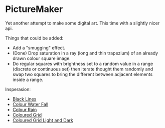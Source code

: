 # PictureMaker

Yet another attempt to make some digital art. This time with a slightly nicer api.

Things that could be added:
 - Add a "smugging" effect.
 - (Done) Drop saturation in a ray (long and thin trapezium) of an already drawn colour square image.
 - Do regular squares with brightness set to a random value in a range (discrete or continuous set) then iterate thought them randomly and swap two squares to bring the different between adjacent elements inside a range.

Insperasion:
 - [Black Lines](https://www.google.com/imgres?imgurl=https%3A%2F%2Fd2jv9003bew7ag.cloudfront.net%2Fuploads%2FMatt-Pearson-LP18_1_S14-DEATH-POP.-Courtesy-the-artist.jpg&imgrefurl=https%3A%2F%2Fwww.widewalls.ch%2Fmagazine%2Fabstract-digital-art&tbnid=eqiEKlueJF2AQM&vet=12ahUKEwiAiMCN28j2AhWZ7qQKHSM0CScQMygAegUIARDgAQ..i&docid=Uy9WCBj33T_B7M&w=855&h=514&q=abstract%20digital%20art&ved=2ahUKEwiAiMCN28j2AhWZ7qQKHSM0CScQMygAegUIARDgAQ)
 - [Colour Water Fall](https://www.google.com/imgres?imgurl=https%3A%2F%2Fi.pinimg.com%2F736x%2F6d%2F8c%2Fd1%2F6d8cd16cd2ff79be548cfbb88b4fc113--fractals-illusions.jpg&imgrefurl=https%3A%2F%2Fwww.pinterest.com%2FTrudeauFineArt%2Fdigital-abstract-art-inspiration%2F&tbnid=qDOsAMRuPNr9hM&vet=10CLEBEDMorwFqFwoTCIC0r53byPYCFQAAAAAdAAAAABAC..i&docid=iIYZuEYeCIreqM&w=480&h=800&q=abstract%20digital%20art&ved=0CLEBEDMorwFqFwoTCIC0r53byPYCFQAAAAAdAAAAABAC)
 - [Colour Rain](https://www.google.com/imgres?imgurl=https%3A%2F%2Fi.pinimg.com%2F736x%2F6d%2F8c%2Fd1%2F6d8cd16cd2ff79be548cfbb88b4fc113--fractals-illusions.jpg&imgrefurl=https%3A%2F%2Fwww.pinterest.com%2FTrudeauFineArt%2Fdigital-abstract-art-inspiration%2F&tbnid=qDOsAMRuPNr9hM&vet=10CLEBEDMorwFqFwoTCIC0r53byPYCFQAAAAAdAAAAABAC..i&docid=iIYZuEYeCIreqM&w=480&h=800&q=abstract%20digital%20art&ved=0CLEBEDMorwFqFwoTCIC0r53byPYCFQAAAAAdAAAAABAC#imgrc=qDOsAMRuPNr9hM&imgdii=WfPn-wumJ8-TYM)
 - [Coloured Grid](https://www.google.com/imgres?imgurl=https%3A%2F%2Fr1.ilikewallpaper.net%2Fipad-pro-wallpapers%2Fdownload%2F91435%2Fgrid-pattern-abstract-digital-art-4k-ipad-pro-wallpaper-ilikewallpaper_com.jpg&imgrefurl=https%3A%2F%2Fwww.ilikewallpaper.net%2Fabstract-ipad-pro-wallpapers%2F7&tbnid=5bsKUA7QiHxoRM&vet=10CCQQMyjGAmoXChMIgLSvndvI9gIVAAAAAB0AAAAAEAQ..i&docid=wMTnBmjwhjnICM&w=2732&h=2732&q=abstract%20digital%20art&ved=0CCQQMyjGAmoXChMIgLSvndvI9gIVAAAAAB0AAAAAEAQ)
 - [Coloured Grid Light and Dark](https://wallup.net/preview/?wallpaper=colorful-pattern-abstract-square-digital-art-lines)

